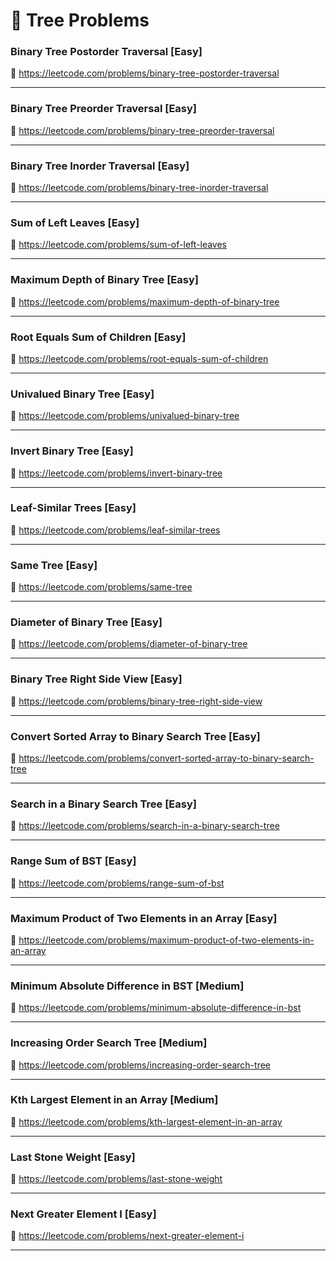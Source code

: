 # 🔗 Tree Problems

### Binary Tree Postorder Traversal [Easy]

🔗 https://leetcode.com/problems/binary-tree-postorder-traversal

---

### Binary Tree Preorder Traversal [Easy]

🔗 https://leetcode.com/problems/binary-tree-preorder-traversal

---

### Binary Tree Inorder Traversal [Easy]

🔗 https://leetcode.com/problems/binary-tree-inorder-traversal

---

### Sum of Left Leaves [Easy]

🔗 https://leetcode.com/problems/sum-of-left-leaves

---

### Maximum Depth of Binary Tree [Easy]

🔗 https://leetcode.com/problems/maximum-depth-of-binary-tree

---

### Root Equals Sum of Children [Easy]

🔗 https://leetcode.com/problems/root-equals-sum-of-children

---

### Univalued Binary Tree [Easy]

🔗 https://leetcode.com/problems/univalued-binary-tree

---

### Invert Binary Tree [Easy]

🔗 https://leetcode.com/problems/invert-binary-tree

---

### Leaf-Similar Trees [Easy]

🔗 https://leetcode.com/problems/leaf-similar-trees

---

### Same Tree [Easy]

🔗 https://leetcode.com/problems/same-tree

---

### Diameter of Binary Tree [Easy]

🔗 https://leetcode.com/problems/diameter-of-binary-tree

---

### Binary Tree Right Side View [Easy]

🔗 https://leetcode.com/problems/binary-tree-right-side-view

---

### Convert Sorted Array to Binary Search Tree [Easy]

🔗 https://leetcode.com/problems/convert-sorted-array-to-binary-search-tree

---

### Search in a Binary Search Tree [Easy]

🔗 https://leetcode.com/problems/search-in-a-binary-search-tree

---

### Range Sum of BST [Easy]

🔗 https://leetcode.com/problems/range-sum-of-bst

---

### Maximum Product of Two Elements in an Array [Easy]

🔗 https://leetcode.com/problems/maximum-product-of-two-elements-in-an-array

---

### Minimum Absolute Difference in BST [Medium]

🔗 https://leetcode.com/problems/minimum-absolute-difference-in-bst

---

### Increasing Order Search Tree [Medium]

🔗 https://leetcode.com/problems/increasing-order-search-tree

---

### Kth Largest Element in an Array [Medium]

🔗 https://leetcode.com/problems/kth-largest-element-in-an-array

---

### Last Stone Weight [Easy]

🔗 https://leetcode.com/problems/last-stone-weight

---

### Next Greater Element I [Easy]

🔗 https://leetcode.com/problems/next-greater-element-i

---
